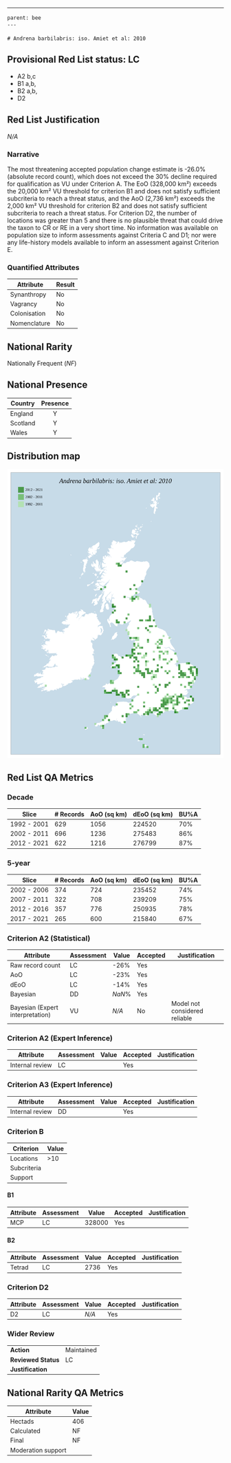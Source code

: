 ---
    parent: bee
    ---

    # Andrena barbilabris: iso. Amiet et al: 2010

## Provisional Red List status: LC
- A2 b,c
- B1 a,b, 
- B2 a,b, 
- D2

## Red List Justification
*N/A*
### Narrative


The most threatening accepted population change estimate is -26.0% (absolute record count), which does not exceed the 30% decline required for qualification as VU under Criterion A. The EoO (328,000 km²) exceeds the 20,000 km² VU threshold for criterion B1 and does not satisfy sufficient subcriteria to reach a threat status, and the AoO (2,736 km²) exceeds the 2,000 km² VU threshold for criterion B2 and does not satisfy sufficient subcriteria to reach a threat status. For Criterion D2, the number of locations was greater than 5 and there is no plausible threat that could drive the taxon to CR or RE in a very short time. No information was available on population size to inform assessments against Criteria C and D1; nor were any life-history models available to inform an assessment against Criterion E.
### Quantified Attributes
|Attribute|Result|
|---|---|
|Synanthropy|No|
|Vagrancy|No|
|Colonisation|No|
|Nomenclature|No|


## National Rarity
Nationally Frequent (*NF*)

## National Presence
|Country|Presence
|---|:-:|
|England|Y|
|Scotland|Y|
|Wales|Y|


## Distribution map
![](../map/51.svg)

## Red List QA Metrics
### Decade
| Slice | # Records | AoO (sq km) | dEoO (sq km) |BU%A |
|---|---|---|---|---|
|1992 - 2001|629|1056|224520|70%|
|2002 - 2011|696|1236|275483|86%|
|2012 - 2021|622|1216|276799|87%|
### 5-year
| Slice | # Records | AoO (sq km) | dEoO (sq km) |BU%A |
|---|---|---|---|---|
|2002 - 2006|374|724|235452|74%|
|2007 - 2011|322|708|239209|75%|
|2012 - 2016|357|776|250935|78%|
|2017 - 2021|265|600|215840|67%|
### Criterion A2 (Statistical)
|Attribute|Assessment|Value|Accepted|Justification
|---|---|---|---|---|
|Raw record count|LC|-26%|Yes||
|AoO|LC|-23%|Yes||
|dEoO|LC|-14%|Yes||
|Bayesian|DD|*NaN*%|Yes||
|Bayesian (Expert interpretation)|VU|*N/A*|No|Model not considered reliable|
### Criterion A2 (Expert Inference)
|Attribute|Assessment|Value|Accepted|Justification
|---|---|---|---|---|
|Internal review|LC||Yes||
### Criterion A3 (Expert Inference)
|Attribute|Assessment|Value|Accepted|Justification
|---|---|---|---|---|
|Internal review|DD||Yes||
### Criterion B
|Criterion| Value|
|---|---|
|Locations|>10|
|Subcriteria||
|Support||
#### B1
|Attribute|Assessment|Value|Accepted|Justification
|---|---|---|---|---|
|MCP|LC|328000|Yes||
#### B2
|Attribute|Assessment|Value|Accepted|Justification
|---|---|---|---|---|
|Tetrad|LC|2736|Yes||
### Criterion D2
|Attribute|Assessment|Value|Accepted|Justification
|---|---|---|---|---|
|D2|LC|*N/A*|Yes||
### Wider Review
|  |  |
|---|---|
|**Action**|Maintained|
|**Reviewed Status**|LC|
|**Justification**||


## National Rarity QA Metrics
|Attribute|Value|
|---|---|
|Hectads|406|
|Calculated|NF|
|Final|NF|
|Moderation support||


